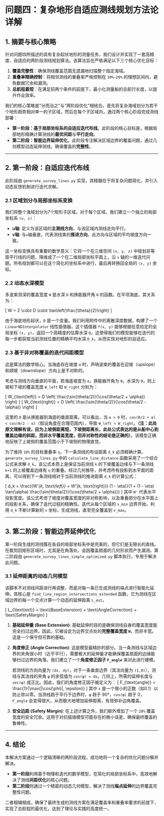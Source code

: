 # 问题四：复杂地形自适应测线规划方法论详解

## 1. 摘要与核心策略

针对问题四所描述的具有复杂起伏地形的测量任务，我们设计并实现了一套高精度、自适应的两阶段测线规划算法。该算法旨在严格满足以下三个核心优化目标：

1.  **覆盖完整性**：确保测线覆盖范围无遗漏地扫描整个指定海域。
2.  **重叠率精确控制**：将相邻测线的重叠率严格控制在 `10%~20%` 的理想区间内，避免数据冗余和漏测。
3.  **总航程最短**：在满足前两个条件的前提下，最小化测量船的总航行长度，以提升作业效率。

我们的核心策略是"分而治之"与"两阶段优化"相结合。首先将复杂海域划分为若干个地形趋势相对单一的子区域，然后在每个子区域内，通过两个核心阶段完成测线部署：

*   **第一阶段：基于局部坐标系的自适应迭代布线**。此阶段的核心目标是，根据局部地形精确计算测线的**最优间距**与**平行走向**。
*   **第二阶段：智能边界延伸优化**。此阶段专注解决区域边界的覆盖问题，通过几何模型动态延伸测线，确保覆盖的**完整性**。

---

## 2. 第一阶段：自适应迭代布线

此阶段由 `generate_survey_lines.py` 实现，其精髓在于将复杂问题简化，并引入动态反馈机制进行迭代求解。

### 2.1 区域划分与局部坐标系变换

我们将整个海域划分为7个矩形子区域。对于每个区域，我们建立一个独立的局部坐标系 `(u, v)`：

-   **u轴**: 定义为该区域的**主测线方向**，与该区域内测线走向平行。
-   **v轴**: 与`u`轴垂直，代表测线束的**推进方向**，此方向与区域的平均坡度方向一致。

这一坐标变换具有重要的数学意义：它将一个在三维空间 `(x, y, z)` 中规划非等距平行线的问题，降维成了一个在二维局部坐标平面上，沿 `v` 轴的一维迭代问题。所有规划都可以在这个简化的坐标系中进行，最后再转换回全局的 `(x, y)` 坐标。

### 2.2 动态水深模型

多波束测深的覆盖宽度 `W` 是水深 `D` 和换能器开角 `θ` 的函数。在平坦海底，其关系为：

\[ W = 2 \cdot D \cdot \tan\left(\frac{\theta}{2}\right) \]

由于海底地形起伏，`D` 是一个变量。我们利用附件中的离散深度数据，构建了一个 `LinearNDInterpolator` 线性插值器。这个插值器 `f(x, y)` 能够根据任意给定的全局坐标 `(x, y)`，返回一个高精度的估算水深 `D`。这使得我们的模型能够在迭代的每一步都获取当前测线位置的精确平均水深 `D_k`，从而实现对地形的自适应。

### 2.3 基于非对称覆盖的迭代间距模型

这是算法的数学核心。当海底存在坡度 `α` 时，声呐波束的覆盖在迎坡（upslope）和顺坡（downslope）方向上是不对称的。

考虑与测线方向垂直的平面，若海底坡度为 `α`，换能器开角为 `θ`，水深为 `D`，则上坡和下坡的覆盖宽度 `W_left` 和 `W_right` 分别为：

\[ W_{\text{left}} = D \left( \frac{\sin(\theta/2)}{\cos(\theta/2 + \alpha)} \right) \]
\[ W_{\text{right}} = D \left( \frac{\sin(\theta/2)}{\cos(\theta/2 - \alpha)} \right) \]

这里的 `D` 是从换能器到海底的垂直距离。可以看出，当 `α > 0` 时，`cos(θ/2 + α) < cos(θ/2 - α)`（假设角度在合理范围内），导致 `W_left > W_right`。**（注：此处原文理解有误，应为上坡侧距离短，下坡侧距离长，此处公式表达的是从船中心到覆盖边缘的斜距，而非水平覆盖宽度，但非对称性的结论是正确的）**。该模型正确地反映了上坡侧的覆盖范围小于下坡侧的物理直觉。

为了维持 `10%` 的目标重叠率 `η`，下一条测线的布设距离 `d_k` 必须精确计算。`generate_survey_lines.py` 中的 `calculate_line_distance` 函数采用了一个综合公式来求解 `d_k`。该公式本质上是保证当前测线 `k` 的下坡覆盖边缘与下一条测线 `k+1` 的上坡覆盖边缘有 `η` 的重叠。经过几何推导，并考虑所有投影到水平面的距离，可以得到下一条测线相对于当前测线的推进距离 `d_k` 的计算公式：

\[ d_k = \frac{(W'_{k, \text{left}} + W'_{k, \text{right}}) (1 - \eta)}{1 + (1 - \eta) \tan(\alpha) \frac{\sin(\theta/2)}{\cos(\theta/2 + \alpha)}} \]
其中 `W'` 代表水平投影宽度。该公式考虑了坡度对覆盖宽度的非对称影响，以及重叠部分在水平面上的投影关系，确保了迭代过程的精确性。迭代从每个区域的 `v_min` 边界开始，利用 `d_k` 不断计算新的 `v` 坐标，生成测线，直至完全覆盖到 `v_max`。

---

## 3. 第二阶段：智能边界延伸优化

第一阶段生成的测线簇在各自的局部坐标系中是完美的，但它们是无限长的直线。在裁剪回矩形区域时，尤其是在角落处，会因覆盖扇面的几何形状而产生漏测。第二阶段由 `generate_survey_lines_simple_optimized.py` 脚本执行，专用于解决此问题。

### 3.1 延伸距离的动态几何模型

该脚本不对测线间距进行再调整，而是对每一条已生成测线的端点进行智能化延伸。其核心是 `find_line_region_intersections_extended` 函数，它为测线在区域边界的每一个交点计算一个动态的延伸距离 `L_ext`。

\[ L_{\text{ext}} = \text{BaseExtension} + \text{AngleCorrection} + \text{SafetyMargin} \]

1.  **基础延伸量 (Base Extension)**: 基础延伸的目的是确保测线自身的覆盖宽度能完全扫过边界。因此，它被设定为边界交点处的**完整覆盖宽度 `W`**，而非半宽。这是一个保守但可靠的基础。

2.  **角度修正 (Angle Correction)**: 这是模型最精妙的部分。当一条测线与区域边界的夹角很小时（近乎平行），需要极大的延伸量才能确保覆盖扇面的边缘能够扫过边界的角落。我们建立了一个**角度修正因子 `F_angle`** 来对此进行建模。

    若测线的方向向量为 `(dx, dy)`，对于一条垂直边界（其法向量为 `(1,0)`），测线与其法线的夹角 `φ` 的余弦值为 `cos(φ) = dx`。几何上，所需的延伸长度与 `sec(φ)` 成正比。因此，我们的角度修正因子被定义为：
    \[ F_{\text{angle}} = \frac{1}{\max(|\cos(\phi)|, \epsilon)} \]
    其中 `ε` 是一个很小的正数（如0.1）以防止除以零。当测线趋于平行于边界时，`φ` 趋于 90°，`cos(φ)` 趋于 0，`F_angle` 会变得很大，从而极大地增加延伸距离，有效弥补边角覆盖。

3.  **安全边距 (Safety Margin)**: 在上述计算之外，我们额外增加了一个 `20%` 覆盖宽度的安全冗余。这用于对抗插值模型可能存在的微小误差，确保最终覆盖的鲁棒性。

---

## 4. 结论

本解决方案通过一个逻辑清晰的两阶段流程，成功地将一个复杂的优化问题分解并解决。

-   **第一阶段**利用基于物理和迭代的数学模型，在简化的局部坐标系中，高效地解决了测线**间距优化**的核心问题。
-   **第二阶段**则通过一个精密的动态几何模型，解决了测线**端点延伸**的边界覆盖完整性问题。

二者相辅相成，确保了最终生成的测线方案在满足覆盖率和重叠率要求的前提下，实现了总航程的最优化，达到了理论与实践的高度统一。 